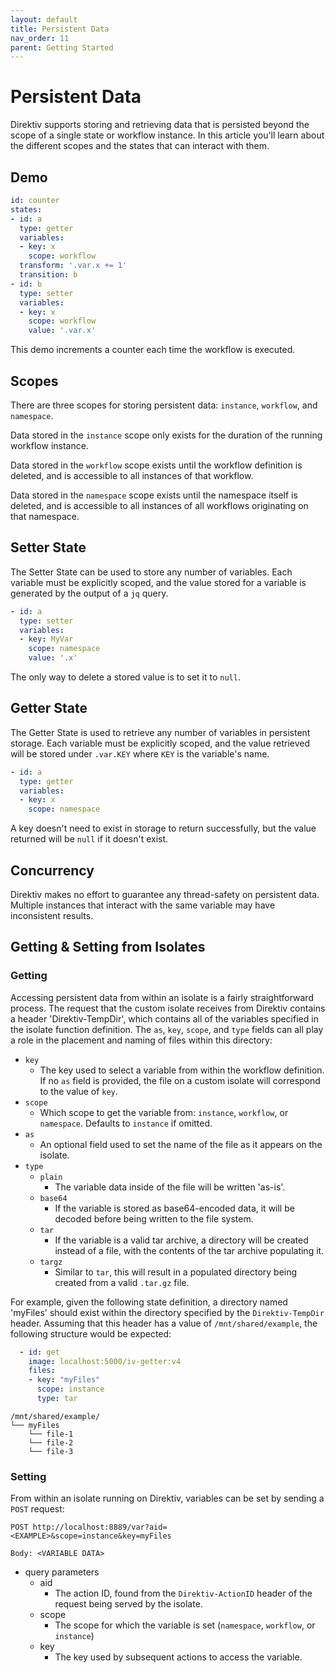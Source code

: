 ```yaml
---
layout: default
title: Persistent Data
nav_order: 11
parent: Getting Started
---
```


# Persistent Data 

Direktiv supports storing and retrieving data that is persisted beyond the scope of a single state or workflow instance. In this article you'll learn about the different scopes and the states that can interact with them. 

## Demo 

```yaml 
id: counter 
states:
- id: a 
  type: getter 
  variables:
  - key: x 
    scope: workflow 
  transform: '.var.x += 1'
  transition: b 
- id: b 
  type: setter 
  variables: 
  - key: x 
    scope: workflow 
    value: '.var.x'
```

This demo increments a counter each time the workflow is executed. 

## Scopes 

There are three scopes for storing persistent data: `instance`, `workflow`, and `namespace`. 

Data stored in the `instance` scope only exists for the duration of the running workflow instance.

Data stored in the `workflow` scope exists until the workflow definition is deleted, and is accessible to all instances of that workflow.

Data stored in the `namespace` scope exists until the namespace itself is deleted, and is accessible to all instances of all workflows originating on that namespace. 

## Setter State

The Setter State can be used to store any number of variables. Each variable must be explicitly scoped, and the value stored for a variable is generated by the output of a `jq` query. 

```yaml 
- id: a
  type: setter 
  variables:
  - key: MyVar
    scope: namespace 
    value: '.x'
```

The only way to delete a stored value is to set it to `null`. 

## Getter State

The Getter State is used to retrieve any number of variables in persistent storage. Each variable must be explicitly scoped, and the value retrieved will be stored under `.var.KEY` where `KEY` is the variable's name. 

```yaml 
- id: a
  type: getter 
  variables:
  - key: x
    scope: namespace 
```

A key doesn't need to exist in storage to return successfully, but the value returned will be `null` if it doesn't exist. 

## Concurrency

Direktiv makes no effort to guarantee any thread-safety on persistent data. Multiple instances that interact with the same variable may have inconsistent results. 

## Getting & Setting from Isolates

### Getting

Accessing persistent data from within an isolate is a fairly straightforward process. The request that the custom isolate receives from Direktiv contains a header 'Direktiv-TempDir', which contains all of the variables specified in the isolate function definition. The `as`, `key`, `scope`, and `type` fields can all play a role in the placement and naming of files within this directory:

- `key`
  - The key used to select a variable from within the workflow definition. If no `as` field is provided, the file on a custom isolate will correspond to the value of `key`.
- `scope`
  - Which scope to get the variable from: `instance`, `workflow`, or `namespace`. Defaults to `instance` if omitted.
- `as`
  - An optional field used to set the name of the file as it appears on the isolate.
- `type`
  - `plain`
    - The variable data inside of the file will be written 'as-is'.
  - `base64`
    - If the variable is stored as base64-encoded data, it will be decoded before being written to the file system.
  - `tar`
    - If the variable is a valid tar archive, a directory will be created instead of a file, with the contents of the tar archive populating it.
  - `targz`
    - Similar to `tar`, this will result in a populated directory being created from a valid `.tar.gz` file.

For example, given the following state definition, a directory named 'myFiles' should exist within the directory specified by the `Direktiv-TempDir` header. Assuming that this header has a value of `/mnt/shared/example`, the following structure would be expected:

```yaml
  - id: get
    image: localhost:5000/iv-getter:v4
    files:
    - key: "myFiles"
      scope: instance
      type: tar
```

```
/mnt/shared/example/
└── myFiles
    └── file-1
    └── file-2
    └── file-3
```

### Setting

From within an isolate running on Direktiv, variables can be set by sending a `POST` request:

```
POST http://localhost:8889/var?aid=<EXAMPLE>&scope=instance&key=myFiles

Body: <VARIABLE DATA>
```

- query parameters
  - aid
    - The action ID, found from the `Direktiv-ActionID` header of the request being served by the isolate.
  - scope
    - The scope for which the variable is set (`namespace`, `workflow`, or `instance`)
  - key
    - The key used by subsequent actions to access the variable.

